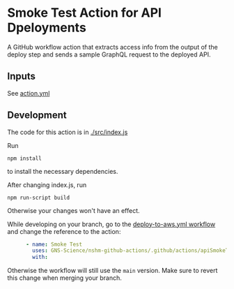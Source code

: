 # Smoke Test Action for API Dpeloyments

A GitHub workflow action that extracts access info from the output of the deploy step and sends a sample GraphQL request to the deployed API.

## Inputs

See [action.yml](./action.yml)

## Development

The code for this action is in [./src/index.js](./src/index.js)

Run

```shell
npm install
```

to install the necessary dependencies.


After changing index.js, run

```shell
npm run-script build 
```

Otherwise your changes won't have an effect.

While developing on your branch, go to the [deploy-to-aws.yml workflow](../../workflows/deploy-to-aws.yml) and change the reference to the action:

```yaml
      - name: Smoke Test
        uses: GNS-Science/nshm-github-actions/.github/actions/apiSmokeTest@feature/my-branch-name
        with:
```

Otherwise the workflow will still use the `main` version. Make sure to revert this change when merging your branch.